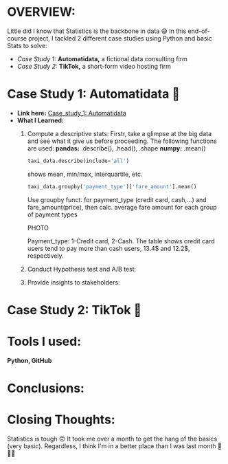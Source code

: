 # OVERVIEW:
Little did I know that Statistics is the backbone in data 😅 In this end-of-course project, I tackled 2 different case studies using Python and basic Stats to solve:
- *Case Study 1:* **Automatidata,** a fictional data consulting firm
- *Case Study 2:* **TikTok,** a short-form video hosting firm

# Case Study 1: Automatidata 🚕
- **Link here:** [Case_study_1: Automatidata](https://github.com/amy941/Google_Advanced_Module-4_Statistics/blob/main/Case_study_1_Automatidata.ipynb)
- **What I Learned:**
  1) Compute a descriptive stats:
     Firstr, take a glimpse at the big data and see what it give us before proceeding. The following functions are used:
     **pandas:** .describe(), .head(), .shape
     **numpy:** .mean()
     
     ``` python
     taxi_data.describe(include='all')
     ```
     shows mean, min/max, interquartile, etc.

     ```python
     taxi_data.groupby('payment_type')['fare_amount'].mean()
     ```
     Use groupby funct. for payment_type (credit card, cash,...) and fare_amount(price), then calc. average fare amount for each group of payment types

     PHOTO

     Payment_type: 1-Credit card, 2-Cash. The table shows credit card users tend to pay more than cash users, 13.4$ and 12.2$, respectively.
     

  3) Conduct Hypothesis test and A/B test:
  4) Provide insights to stakeholders: 





# Case Study 2: TikTok 🎵




# Tools I used:
**Python, GitHub**

# Conclusions:

# Closing Thoughts:
Statistics is tough 🙃 It took me over a month to get the hang of the basics (very basic). Regardless, I think I'm in a better place than I was last month 🐌🐌🐌
